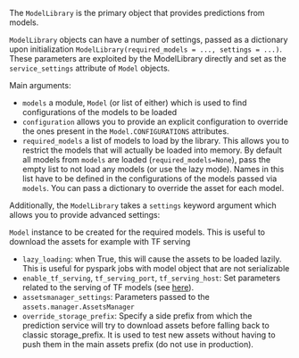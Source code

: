 The `ModelLibrary` is the primary object that provides predictions from  models.


`ModelLibrary` objects can have a number of settings, passed as a dictionary
upon initialization `ModelLibrary(required_models = ..., settings = ...)`.
These parameters are exploited by the ModelLibrary directly
and set as the `service_settings` attribute of `Model` objects.

Main arguments:

- `models` a module, `Model` (or list of either) which is used to find configurations
  of the models to be loaded
- `configuration` allows you to provide an explicit configuration to override the ones present in the `Model.CONFIGURATIONS` attributes.
- `required_models` a list of models to load by the library. This allows you to restrict the models that will actually be loaded into memory. By default all models from `models` are loaded (`required_models=None`), pass the empty list to not load any models (or use the lazy mode). Names in this list have to be defined in the configurations of the models passed via `models`. You can pass a dictionary to override the asset for each model.

Additionally, the `ModelLibrary` takes a `settings` keyword argument which allows you to provide advanced settings:

`Model` instance to be created for the required models. This is useful to download the assets for example with TF serving

- `lazy_loading`: when True, this will cause the assets to be loaded lazily.
 This is useful for pyspark jobs with model object that are not serializable
- `enable_tf_serving`, `tf_serving_port`, `tf_serving_host`: Set
parameters related to the serving of TF models (see [here](special/tensorflow.md)).
- `assetsmanager_settings`: Parameters passed to the `assets.manager.AssetsManager`
- `override_storage_prefix`: Specify a side prefix from which the prediction service will try to download assets before falling back to classic storage_prefix. It is used to test new assets without having to push them in the main assets prefix (do not use in production).
